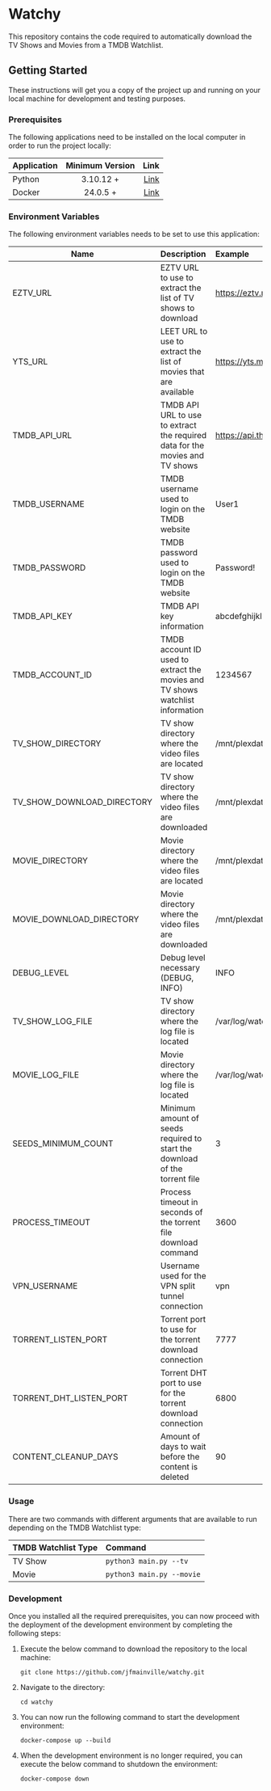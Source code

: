 # Watchy

This repository contains the code required to automatically download the TV Shows and Movies from a TMDB Watchlist.

## Getting Started

These instructions will get you a copy of the project up and running on your local machine for development and testing
purposes.

### Prerequisites

The following applications need to be installed on the local computer in order to run the project locally:

| Application | Minimum Version |                                       Link |
| ----------- | :-------------: | -----------------------------------------: |
| Python      |    3.10.12 +    |  [Link](https://www.python.org/downloads/) |
| Docker      |    24.0.5 +     | [Link](https://www.docker.com/get-started) |

### Environment Variables

The following environment variables needs to be set to use this application:

| Name                       | Description                                                                   | Example                          |
| -------------------------- | :---------------------------------------------------------------------------- | :------------------------------- |
| EZTV_URL                   | EZTV URL to use to extract the list of TV shows to download                   | https://eztv.re                  |
| YTS_URL                    | LEET URL to use to extract the list of movies that are available              | https://yts.mx                   |
| TMDB_API_URL               | TMDB API URL to use to extract the required data for the movies and TV shows  | https://api.themoviedb.org       |
| TMDB_USERNAME              | TMDB username used to login on the TMDB website                               | User1                            |
| TMDB_PASSWORD              | TMDB password used to login on the TMDB website                               | Password!                        |
| TMDB_API_KEY               | TMDB API key information                                                      | abcdefghijklmnopqrstuvwxyz123456 |
| TMDB_ACCOUNT_ID            | TMDB account ID used to extract the movies and TV shows watchlist information | 1234567                          |
| TV_SHOW_DIRECTORY          | TV show directory where the video files are located                           | /mnt/plexdata/TV Shows           |
| TV_SHOW_DOWNLOAD_DIRECTORY | TV show directory where the video files are downloaded                        | /mnt/plexdata/Downloads/tv_shows |
| MOVIE_DIRECTORY            | Movie directory where the video files are located                             | /mnt/plexdata/Movies             |
| MOVIE_DOWNLOAD_DIRECTORY   | Movie directory where the video files are downloaded                          | /mnt/plexdata/Downloads/movies   |
| DEBUG_LEVEL                | Debug level necessary (DEBUG, INFO)                                           | INFO                             |
| TV_SHOW_LOG_FILE           | TV show directory where the log file is located                               | /var/log/watchy/tv.log           |
| MOVIE_LOG_FILE             | Movie directory where the log file is located                                 | /var/log/watchy/movie.log        |
| SEEDS_MINIMUM_COUNT        | Minimum amount of seeds required to start the download of the torrent file    | 3                                |
| PROCESS_TIMEOUT            | Process timeout in seconds of the torrent file download command               | 3600                             |
| VPN_USERNAME               | Username used for the VPN split tunnel connection                             | vpn                              |
| TORRENT_LISTEN_PORT        | Torrent port to use for the torrent download connection                       | 7777                             |
| TORRENT_DHT_LISTEN_PORT    | Torrent DHT port to use for the torrent download connection                   | 6800                             |
| CONTENT_CLEANUP_DAYS       | Amount of days to wait before the content is deleted                          | 90                               |

### Usage

There are two commands with different arguments that are available to run depending on the TMDB Watchlist type:

| TMDB Watchlist Type | Command                   |
| :------------------ | :------------------------ |
| TV Show             | `python3 main.py --tv`    |
| Movie               | `python3 main.py --movie` |

### Development

Once you installed all the required prerequisites, you can now proceed with the deployment of the development
environment by completing the following steps:

1. Execute the below command to download the repository to the local machine:

   `git clone https://github.com/jfmainville/watchy.git`

2. Navigate to the directory:

   `cd watchy`

3. You can now run the following command to start the development environment:

   `docker-compose up --build`

4. When the development environment is no longer required, you can execute the below command to shutdown the
   environment:

   `docker-compose down`


